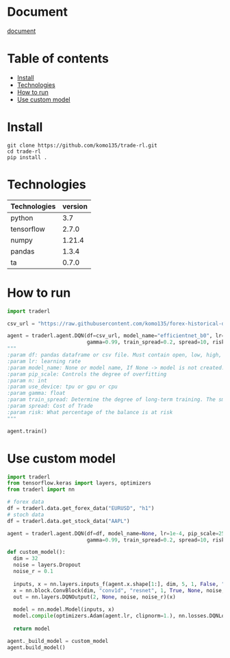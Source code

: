 # Document
[document](https://komo135.github.io/trade-rl)

# Table of contents
* [Install](#install)
* [Technologies](#technologies)
* [How to run](#how-to-run)
* [Use custom model](#use-custom-model)

# Install
```console
git clone https://github.com/komo135/trade-rl.git
cd trade-rl
pip install .
```

# Technologies
| Technologies | version |
| -- | -- |
| python | 3.7 |
| tensorflow | 2.7.0 |
| numpy | 1.21.4 |
| pandas | 1.3.4 |
| ta | 0.7.0 |

# How to run

```python
import traderl

csv_url = "https://raw.githubusercontent.com/komo135/forex-historical-data/main/EURUSD/EURUSDh1.csv" # forex data or stoch data

agent = traderl.agent.DQN(df=csv_url, model_name="efficientnet_b0", lr=1e-4, pip_scale=25, n=3, use_device="cpu", 
                          gamma=0.99, train_spread=0.2, spread=10, risk=0.01)
"""
:param df: pandas dataframe or csv file. Must contain open, low, high, close
:param lr: learning rate
:param model_name: None or model name, If None -> model is not created.
:param pip_scale: Controls the degree of overfitting
:param n: int
:param use_device: tpu or gpu or cpu
:param gamma: float
:param train_spread: Determine the degree of long-term training. The smaller the value, the more short-term the trade.
:param spread: Cost of Trade
:param risk: What percentage of the balance is at risk
"""

agent.train()
```

# Use custom model
```python
import traderl
from tensorflow.keras import layers, optimizers
from traderl import nn

# forex data
df = traderl.data.get_forex_data("EURUSD", "h1")
# stoch data
df = traderl.data.get_stock_data("AAPL")

agent = traderl.agent.DQN(df=df, model_name=None, lr=1e-4, pip_scale=25, n=3, use_device="cpu", 
                          gamma=0.99, train_spread=0.2, spread=10, risk=0.01)

def custom_model():
  dim = 32
  noise = layers.Dropout
  noise_r = 0.1
  
  inputs, x = nn.layers.inputs_f(agent.x.shape[1:], dim, 5, 1, False, "same", noise, noise_r)
  x = nn.block.ConvBlock(dim, "conv1d", "resnet", 1, True, None, noise, noise_r)(x)
  out = nn.layers.DQNOutput(2, None, noise, noise_r)(x)
  
  model = nn.model.Model(inputs, x)
  model.compile(optimizers.Adam(agent.lr, clipnorm=1.), nn.losses.DQNLoss)
  
  return model

agent._build_model = custom_model
agent.build_model()
```
